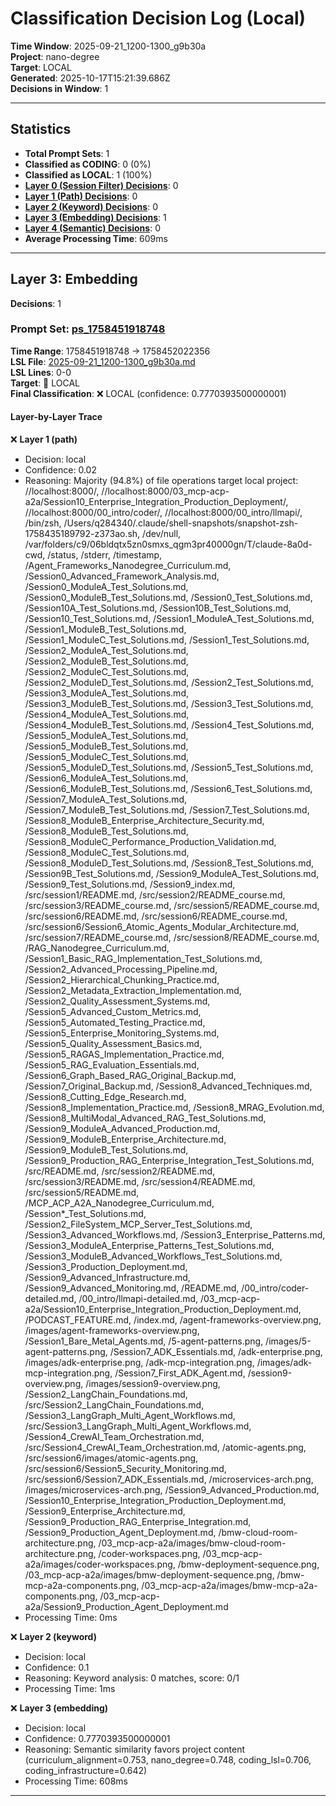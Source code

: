 # Classification Decision Log (Local)

**Time Window**: 2025-09-21_1200-1300_g9b30a<br>
**Project**: nano-degree<br>
**Target**: LOCAL<br>
**Generated**: 2025-10-17T15:21:39.686Z<br>
**Decisions in Window**: 1

---

## Statistics

- **Total Prompt Sets**: 1
- **Classified as CODING**: 0 (0%)
- **Classified as LOCAL**: 1 (100%)
- **[Layer 0 (Session Filter) Decisions](#layer-0-session-filter)**: 0
- **[Layer 1 (Path) Decisions](#layer-1-path)**: 0
- **[Layer 2 (Keyword) Decisions](#layer-2-keyword)**: 0
- **[Layer 3 (Embedding) Decisions](#layer-3-embedding)**: 1
- **[Layer 4 (Semantic) Decisions](#layer-4-semantic)**: 0
- **Average Processing Time**: 609ms

---

## Layer 3: Embedding

**Decisions**: 1

### Prompt Set: [ps_1758451918748](../../history/2025-09-21_1200-1300_g9b30a.md#ps_1758451918748)

**Time Range**: 1758451918748 → 1758452022356<br>
**LSL File**: [2025-09-21_1200-1300_g9b30a.md](../../history/2025-09-21_1200-1300_g9b30a.md#ps_1758451918748)<br>
**LSL Lines**: 0-0<br>
**Target**: 📍 LOCAL<br>
**Final Classification**: ❌ LOCAL (confidence: 0.7770393500000001)

#### Layer-by-Layer Trace

❌ **Layer 1 (path)**
- Decision: local
- Confidence: 0.02
- Reasoning: Majority (94.8%) of file operations target local project: //localhost:8000/, //localhost:8000/03_mcp-acp-a2a/Session10_Enterprise_Integration_Production_Deployment/, //localhost:8000/00_intro/coder/, //localhost:8000/00_intro/llmapi/, /bin/zsh, /Users/q284340/.claude/shell-snapshots/snapshot-zsh-1758435189792-z373ao.sh, /dev/null, /var/folders/c9/06bldqtx5zn0smxs_qgm3pr40000gn/T/claude-8a0d-cwd, /status, /stderr, /timestamp, /Agent_Frameworks_Nanodegree_Curriculum.md, /Session0_Advanced_Framework_Analysis.md, /Session0_ModuleA_Test_Solutions.md, /Session0_ModuleB_Test_Solutions.md, /Session0_Test_Solutions.md, /Session10A_Test_Solutions.md, /Session10B_Test_Solutions.md, /Session10_Test_Solutions.md, /Session1_ModuleA_Test_Solutions.md, /Session1_ModuleB_Test_Solutions.md, /Session1_ModuleC_Test_Solutions.md, /Session1_Test_Solutions.md, /Session2_ModuleA_Test_Solutions.md, /Session2_ModuleB_Test_Solutions.md, /Session2_ModuleC_Test_Solutions.md, /Session2_ModuleD_Test_Solutions.md, /Session2_Test_Solutions.md, /Session3_ModuleA_Test_Solutions.md, /Session3_ModuleB_Test_Solutions.md, /Session3_Test_Solutions.md, /Session4_ModuleA_Test_Solutions.md, /Session4_ModuleB_Test_Solutions.md, /Session4_Test_Solutions.md, /Session5_ModuleA_Test_Solutions.md, /Session5_ModuleB_Test_Solutions.md, /Session5_ModuleC_Test_Solutions.md, /Session5_ModuleD_Test_Solutions.md, /Session5_Test_Solutions.md, /Session6_ModuleA_Test_Solutions.md, /Session6_ModuleB_Test_Solutions.md, /Session6_Test_Solutions.md, /Session7_ModuleA_Test_Solutions.md, /Session7_ModuleB_Test_Solutions.md, /Session7_Test_Solutions.md, /Session8_ModuleB_Enterprise_Architecture_Security.md, /Session8_ModuleB_Test_Solutions.md, /Session8_ModuleC_Performance_Production_Validation.md, /Session8_ModuleC_Test_Solutions.md, /Session8_ModuleD_Test_Solutions.md, /Session8_Test_Solutions.md, /Session9B_Test_Solutions.md, /Session9_ModuleA_Test_Solutions.md, /Session9_Test_Solutions.md, /Session9_index.md, /src/session1/README.md, /src/session2/README_course.md, /src/session3/README_course.md, /src/session5/README_course.md, /src/session6/README.md, /src/session6/README_course.md, /src/session6/Session6_Atomic_Agents_Modular_Architecture.md, /src/session7/README_course.md, /src/session8/README_course.md, /RAG_Nanodegree_Curriculum.md, /Session1_Basic_RAG_Implementation_Test_Solutions.md, /Session2_Advanced_Processing_Pipeline.md, /Session2_Hierarchical_Chunking_Practice.md, /Session2_Metadata_Extraction_Implementation.md, /Session2_Quality_Assessment_Systems.md, /Session5_Advanced_Custom_Metrics.md, /Session5_Automated_Testing_Practice.md, /Session5_Enterprise_Monitoring_Systems.md, /Session5_Quality_Assessment_Basics.md, /Session5_RAGAS_Implementation_Practice.md, /Session5_RAG_Evaluation_Essentials.md, /Session6_Graph_Based_RAG_Original_Backup.md, /Session7_Original_Backup.md, /Session8_Advanced_Techniques.md, /Session8_Cutting_Edge_Research.md, /Session8_Implementation_Practice.md, /Session8_MRAG_Evolution.md, /Session8_MultiModal_Advanced_RAG_Test_Solutions.md, /Session9_ModuleA_Advanced_Production.md, /Session9_ModuleB_Enterprise_Architecture.md, /Session9_ModuleB_Test_Solutions.md, /Session9_Production_RAG_Enterprise_Integration_Test_Solutions.md, /src/README.md, /src/session2/README.md, /src/session3/README.md, /src/session4/README.md, /src/session5/README.md, /MCP_ACP_A2A_Nanodegree_Curriculum.md, /Session*_Test_Solutions.md, /Session2_FileSystem_MCP_Server_Test_Solutions.md, /Session3_Advanced_Workflows.md, /Session3_Enterprise_Patterns.md, /Session3_ModuleA_Enterprise_Patterns_Test_Solutions.md, /Session3_ModuleB_Advanced_Workflows_Test_Solutions.md, /Session3_Production_Deployment.md, /Session9_Advanced_Infrastructure.md, /Session9_Advanced_Monitoring.md, /README.md, /00_intro/coder-detailed.md, /00_intro/llmapi-detailed.md, /03_mcp-acp-a2a/Session10_Enterprise_Integration_Production_Deployment.md, /PODCAST_FEATURE.md, /index.md, /agent-frameworks-overview.png, /images/agent-frameworks-overview.png, /Session1_Bare_Metal_Agents.md, /5-agent-patterns.png, /images/5-agent-patterns.png, /Session7_ADK_Essentials.md, /adk-enterprise.png, /images/adk-enterprise.png, /adk-mcp-integration.png, /images/adk-mcp-integration.png, /Session7_First_ADK_Agent.md, /session9-overview.png, /images/session9-overview.png, /Session2_LangChain_Foundations.md, /src/Session2_LangChain_Foundations.md, /Session3_LangGraph_Multi_Agent_Workflows.md, /src/Session3_LangGraph_Multi_Agent_Workflows.md, /Session4_CrewAI_Team_Orchestration.md, /src/Session4_CrewAI_Team_Orchestration.md, /atomic-agents.png, /src/session6/images/atomic-agents.png, /src/session6/Session5_Security_Monitoring.md, /src/session6/Session7_ADK_Essentials.md, /microservices-arch.png, /images/microservices-arch.png, /Session9_Advanced_Production.md, /Session10_Enterprise_Integration_Production_Deployment.md, /Session9_Enterprise_Architecture.md, /Session9_Production_RAG_Enterprise_Integration.md, /Session9_Production_Agent_Deployment.md, /bmw-cloud-room-architecture.png, /03_mcp-acp-a2a/images/bmw-cloud-room-architecture.png, /coder-workspaces.png, /03_mcp-acp-a2a/images/coder-workspaces.png, /bmw-deployment-sequence.png, /03_mcp-acp-a2a/images/bmw-deployment-sequence.png, /bmw-mcp-a2a-components.png, /03_mcp-acp-a2a/images/bmw-mcp-a2a-components.png, /03_mcp-acp-a2a/Session9_Production_Agent_Deployment.md
- Processing Time: 0ms

❌ **Layer 2 (keyword)**
- Decision: local
- Confidence: 0.1
- Reasoning: Keyword analysis: 0 matches, score: 0/1
- Processing Time: 1ms

❌ **Layer 3 (embedding)**
- Decision: local
- Confidence: 0.7770393500000001
- Reasoning: Semantic similarity favors project content (curriculum_alignment=0.753, nano_degree=0.748, coding_lsl=0.706, coding_infrastructure=0.642)
- Processing Time: 608ms

---

